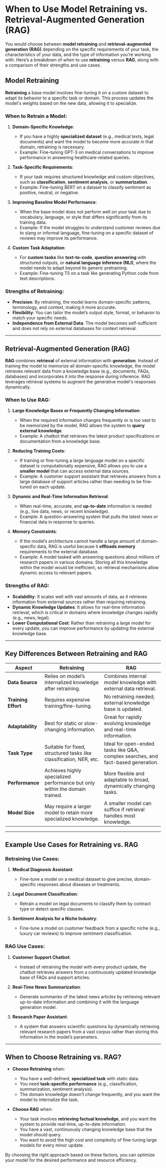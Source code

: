 # When to Use Model Retraining vs. Retrieval-Augmented Generation (RAG)

You would choose between **model retraining** and **retrieval-augmented generation (RAG)** depending on the specific requirements of your task, the characteristics of your data, and the type of information you're working with. Here’s a breakdown of when to use **retraining** versus **RAG**, along with a comparison of their strengths and use cases.

## Model Retraining

**Retraining** a base model involves fine-tuning it on a custom dataset to adapt its behavior to a specific task or domain. This process updates the model's weights based on the new data, allowing it to specialize.

### When to Retrain a Model:

1. **Domain-Specific Knowledge**:
    - If you have a highly **specialized dataset** (e.g., medical texts, legal documents) and want the model to become more accurate in that domain, retraining is necessary.
    - Example: Fine-tuning GPT-3 on medical conversations to improve performance in answering healthcare-related queries.

2. **Task-Specific Requirements**:
    - If your task requires structured knowledge and custom objectives, such as **classification**, **sentiment analysis**, or **summarization**.
    - Example: Fine-tuning BERT on a dataset to classify sentiment as positive, neutral, or negative.

3. **Improving Baseline Model Performance**:
    - When the base model does not perform well on your task due to vocabulary, language, or style that differs significantly from its training data.
    - Example: If the model struggles to understand customer reviews due to slang or informal language, fine-tuning on a specific dataset of reviews may improve its performance.

4. **Custom Task Adaptation**:
    - For **custom tasks** like **text-to-code**, **question answering** with structured outputs, or **natural language inference (NLI)**, where the model needs to adapt beyond its generic pretraining.
    - Example: Fine-tuning T5 on a task like generating Python code from text descriptions.

### Strengths of Retraining:

- **Precision**: By retraining, the model learns domain-specific patterns, terminology, and context, making it more accurate.
- **Flexibility**: You can tailor the model’s output style, format, or behavior to match your specific needs.
- **Independence from External Data**: The model becomes self-sufficient and does not rely on external databases for context retrieval.

---

## Retrieval-Augmented Generation (RAG)

**RAG** combines **retrieval** of external information with **generation**. Instead of training the model to memorize all domain-specific knowledge, the model retrieves relevant data from a knowledge base (e.g., documents, FAQs, databases) and incorporates it into the response during inference. RAG leverages retrieval systems to augment the generative model's responses dynamically.

### When to Use RAG:

1. **Large Knowledge Bases or Frequently Changing Information**:
    - When the required information changes frequently or is too vast to be memorized by the model, RAG allows the system to **query external knowledge**.
    - Example: A chatbot that retrieves the latest product specifications or documentation from a knowledge base.

2. **Reducing Training Costs**:
    - If training or fine-tuning a large language model on a specific dataset is computationally expensive, RAG allows you to use a **smaller model** that can access external data sources.
    - Example: A customer support assistant that retrieves answers from a large database of support articles rather than needing to be fine-tuned on each update.

3. **Dynamic and Real-Time Information Retrieval**:
    - When real-time, accurate, and **up-to-date** information is needed (e.g., live data, news, or recent knowledge).
    - Example: A question-answering system that pulls the latest news or financial data in response to queries.

4. **Memory Constraints**:
    - If the model’s architecture cannot handle a large amount of domain-specific data, RAG is useful because it **offloads memory** requirements to the external database.
    - Example: A model tasked with answering questions about millions of research papers in various domains. Storing all this knowledge within the model would be inefficient, so retrieval mechanisms allow dynamic access to relevant papers.

### Strengths of RAG:

- **Scalability**: It scales well with vast amounts of data, as it retrieves information from external sources rather than requiring retraining.
- **Dynamic Knowledge Updates**: It allows for real-time information retrieval, which is critical in domains where knowledge changes rapidly (e.g., news, legal).
- **Lower Computational Cost**: Rather than retraining a large model for every update, you can improve performance by updating the external knowledge base.

---

## Key Differences Between Retraining and RAG

| **Aspect**            | **Retraining**                                | **RAG**                                      |
|-----------------------|-----------------------------------------------|----------------------------------------------|
| **Data Source**        | Relies on model’s internalized knowledge after retraining. | Combines internal model knowledge with external data retrieval. |
| **Training Effort**    | Requires expensive training/fine-tuning.      | No retraining needed; external knowledge base is updated. |
| **Adaptability**       | Best for static or slow-changing information. | Great for rapidly evolving knowledge and real-time information. |
| **Task Type**          | Suitable for fixed, structured tasks like classification, NER, etc. | Ideal for open-ended tasks like Q&A, complex searches, and fact-based generation. |
| **Performance**        | Achieves highly specialized performance but only within the domain trained. | More flexible and adaptable to broad, dynamically changing tasks. |
| **Model Size**         | May require a larger model to retain more specialized knowledge. | A smaller model can suffice if retrieval handles most knowledge. |

---

## Example Use Cases for Retraining vs. RAG

### Retraining Use Cases:

1. **Medical Diagnosis Assistant**:
    - Fine-tune a model on a medical dataset to give precise, domain-specific responses about diseases or treatments.

2. **Legal Document Classification**:
    - Retrain a model on legal documents to classify them by contract type or detect specific clauses.

3. **Sentiment Analysis for a Niche Industry**:
    - Fine-tune a model on customer feedback from a specific niche (e.g., luxury car reviews) to improve sentiment classification.

### RAG Use Cases:

1. **Customer Support Chatbot**:
    - Instead of retraining the model with every product update, the chatbot retrieves answers from a continuously updated knowledge base of FAQs and support articles.

2. **Real-Time News Summarization**:
    - Generate summaries of the latest news articles by retrieving relevant up-to-date information and combining it with the language generation model.

3. **Research Paper Assistant**:
    - A system that answers scientific questions by dynamically retrieving relevant research papers from a vast corpus rather than storing this information in the model’s parameters.

---

## When to Choose Retraining vs. RAG?

- **Choose Retraining** when:
    - You have a well-defined, **specialized task** with static data.
    - You need **task-specific performance** (e.g., classification, summarization, sentiment analysis).
    - The domain knowledge doesn’t change frequently, and you want the model to internalize the task.

- **Choose RAG** when:
    - Your task involves **retrieving factual knowledge**, and you want the system to provide real-time, up-to-date information.
    - You have a vast, continuously changing knowledge base that the model should query.
    - You want to avoid the high cost and complexity of fine-tuning large models for every minor update.

By choosing the right approach based on these factors, you can optimize your model for the desired performance and resource efficiency.
